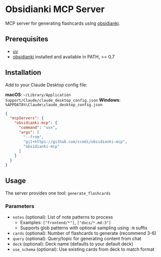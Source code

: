 # Obsidianki MCP Server

MCP server for generating flashcards using [obsidianki](https://github.com/ccmdi/obsidianki).

## Prerequisites

- [uv](https://docs.astral.sh/uv/getting-started/installation/)
- [obsidianki](https://github.com/ccmdi/obsidianki) installed and available in PATH, >= 0.7

## Installation

Add to your Claude Desktop config file:

**macOS**: `~/Library/Application Support/Claude/claude_desktop_config.json`
**Windows**: `%APPDATA%\Claude\claude_desktop_config.json`

```json
{
  "mcpServers": {
    "obsidianki-mcp": {
      "command": "uvx",
      "args": [
        "--from",
        "git+https://github.com/ccmdi/obsidianki-mcp",
        "obsidianki-mcp"
      ]
    }
  }
}
```

## Usage

The server provides one tool: `generate_flashcards`

### Parameters

- `notes` (optional): List of note patterns to process
  - Examples: `["frontend/*"]`, `["docs/*.md:3"]`
  - Supports glob patterns with optional sampling using `:N` suffix
- `cards` (optional): Number of flashcards to generate (recommend 3-6)
- `query` (optional): Query/topic for generating content from chat
- `deck` (optional): Deck name (defaults to your default deck)
- `use_schema` (optional): Use existing cards from deck to match format